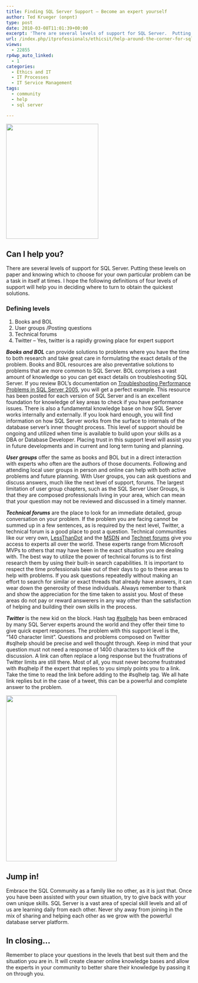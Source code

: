 ```yaml
---
title: Finding SQL Server Support – Become an expert yourself
author: Ted Krueger (onpnt)
type: post
date: 2010-03-08T11:01:39+00:00
excerpt: 'There are several levels of support for SQL Server.  Putting these levels on paper and knowing which to choose for your own particular problem can be a task in itself at times. I hope the following definitions of four levels of support will help you in deciding where to turn to obtain the quickest solutions'
url: /index.php/itprofessionals/ethicsit/help-around-the-corner-for-sql/
views:
  - 22855
rp4wp_auto_linked:
  - 1
categories:
  - Ethics and IT
  - IT Processes
  - IT Service Management
tags:
  - community
  - help
  - sql server

---
```

<div class="image_block">
  <img src="/wp-content/uploads/blogs/ITProfessionals/spleen.gif" alt="" title="" width="250" height="312" />
</div>



## Can I help you?

There are several levels of support for SQL Server. Putting these levels on paper and knowing which to choose for your own particular problem can be a task in itself at times. I hope the following definitions of four levels of support will help you in deciding where to turn to obtain the quickest solutions. 

### Defining levels

  1. Books and BOL
  2. User groups /Posting questions
  3. Technical forums
  4. Twitter – Yes, twitter is a rapidly growing place for expert support

**_Books and BOL_** can provide solutions to problems where you have the time to both research and take great care in formulating the exact details of the problem. Books and BOL resources are also preventative solutions to problems that are more common to SQL Server. BOL comprises a vast amount of knowledge so you can get exact details on troubleshooting SQL Server. If you review BOL’s documentation on [Troubleshooting Performance Problems in SQL Server 2005][1], you will get a perfect example. This resource has been posted for each version of SQL Server and is an excellent foundation for knowledge of key areas to check if you have performance issues. There is also a fundamental knowledge base on how SQL Server works internally and externally. If you look hard enough, you will find information on how SQL Server works from the surface to internals of the database server&#8217;s inner thought process. This level of support should be ongoing and utilized when time is available to build upon your skills as a DBA or Database Developer. Placing trust in this support level will assist you in future developments and in current and long term tuning and planning. 

**_User groups_** offer the same as books and BOL but in a direct interaction with experts who often are the authors of those documents. Following and attending local user groups in person and online can help with both active problems and future planning. With User groups, you can ask questions and discuss answers, much like the next level of support, forums. The largest limitation of user group chapters, such as the SQL Server User Groups, is that they are composed professionals living in your area, which can mean that your question may not be reviewed and discussed in a timely manner. 

**_Technical forums_** are the place to look for an immediate detailed, group conversation on your problem. If the problem you are facing cannot be summed up in a few sentences, as is required by the next level, Twitter, a technical forum is a good place to post a question. Technical communities like our very own, [LessThanDot][2] and the [MSDN][3] and [Technet forums][4] give you access to experts all over the world. These experts range from Microsoft MVPs to others that may have been in the exact situation you are dealing with. The best way to utilize the power of technical forums is to first research them by using their built-in search capabilities. It is important to respect the time professionals take out of their days to go to these areas to help with problems. If you ask questions repeatedly without making an effort to search for similar or exact threads that already have answers, it can wear down the generosity of these individuals. Always remember to thank and show the appreciation for the time taken to assist you. Most of these areas do not pay or reward answerers in any way other than the satisfaction of helping and building their own skills in the process. 

**_Twitter_** is the new kid on the block. Hash tag [#sqlhelp][5] has been embraced by many SQL Server experts around the world and they offer their time to give quick expert responses. The problem with this support level is the, “140 character limit”. Questions and problems composed on Twitter #sqlhelp should be precise and well thought through. Keep in mind that your question must not need a response of 1400 characters to kick off the discussion. A link can often replace a long response but the frustrations of Twitter limits are still there. Most of all, you must never become frustrated with #sqlhelp if the expert that replies to you simply points you to a link. Take the time to read the link before adding to the #sqlhelp tag. We all hate link replies but in the case of a tweet, this can be a powerful and complete answer to the problem. 

<div class="image_block">
  <img src="/wp-content/uploads/blogs/ITProfessionals/fall.gif" alt="" title="" width="300" height="450" />
</div>



## Jump in!

Embrace the SQL Community as a family like no other, as it is just that. Once you have been assisted with your own situation, try to give back with your own unique skills. SQL Server is a vast area of special skill levels and all of us are learning daily from each other. Never shy away from joining in the mix of sharing and helping each other as we grow with the powerful database server platform.

## In closing…

Remember to place your questions in the levels that best suit them and the situation you are in. It will create cleaner online knowledge bases and allow the experts in your community to better share their knowledge by passing it on through you.

 [1]: http://msdn.microsoft.com/en-us/library/cc966540.aspx
 [2]: http://forum.ltd.local/
 [3]: http://social.msdn.microsoft.com/Forums/en-US/categories
 [4]: http://social.technet.microsoft.com/Forums/en-us/categories/
 [5]: http://search.twitter.com/search?q=%23sqlhelp